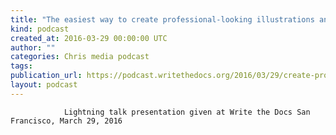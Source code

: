 ```yaml
---
title: "The easiest way to create professional-looking illustrations and diagrams, by Tom Johnson"
kind: podcast
created_at: 2016-03-29 00:00:00 UTC
author: ""
categories: Chris media podcast
tags: 
publication_url: https://podcast.writethedocs.org/2016/03/29/create-professional-graphics-tom-johnson/
layout: podcast
---
```


                Lightning talk presentation given at Write the Docs San Francisco, March 29, 2016
            
